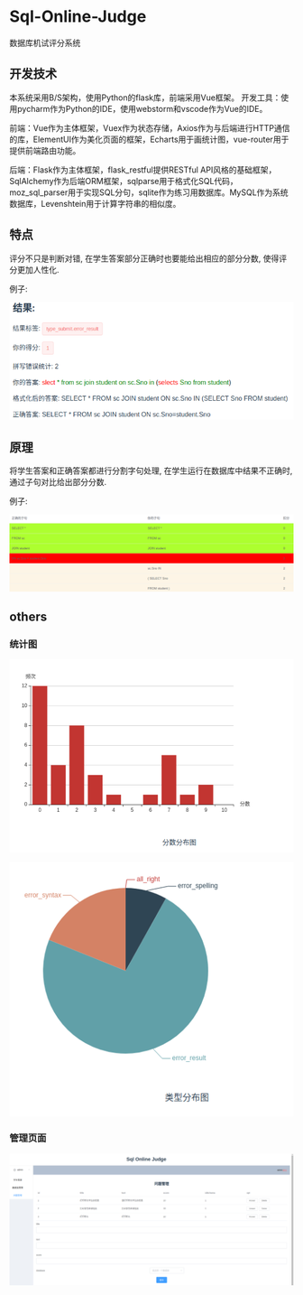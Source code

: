 # Sql-Online-Judge

数据库机试评分系统

## 开发技术

本系统采用B/S架构，使用Python的flask库，前端采用Vue框架。
开发工具：使用pycharm作为Python的IDE，使用webstorm和vscode作为Vue的IDE。

前端：Vue作为主体框架，Vuex作为状态存储，Axios作为与后端进行HTTP通信的库，ElementUI作为美化页面的框架，Echarts用于画统计图，vue-router用于提供前端路由功能。

后端：Flask作为主体框架，flask_restful提供RESTful API风格的基础框架，SqlAlchemy作为后端ORM框架，sqlparse用于格式化SQL代码，moz_sql_parser用于实现SQL分句，sqlite作为练习用数据库。MySQL作为系统数据库，Levenshtein用于计算字符串的相似度。

## 特点

评分不只是判断对错, 在学生答案部分正确时也要能给出相应的部分分数, 使得评分更加人性化.

例子:

![测试例子](images/测试例子.png)

## 原理

将学生答案和正确答案都进行分割字句处理, 在学生运行在数据库中结果不正确时, 通过子句对比给出部分分数.

例子:

![分割子句例子](images/分割子句例子.png)

## others

### 统计图

![统计图1](images/统计图.png)

![统计图2](images/统计图2.png)

### 管理页面

![管理页面](images/前端管理页面.png)
